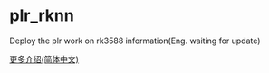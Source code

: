 # plr_rknn
Deploy the plr work on rk3588
information(Eng. waiting for update)

[更多介绍(简体中文)](/README.zh_CN.md)
